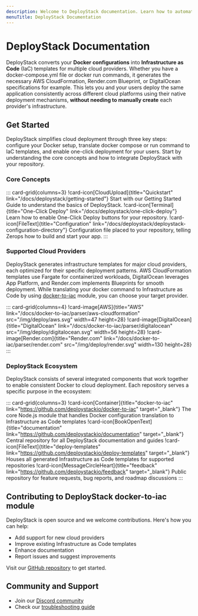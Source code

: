 ```yaml
---
description: Welcome to DeployStack documentation. Learn how to automate Docker Compose deployments across cloud providers with Infrastructure as Code templates and one-click deployments.
menuTitle: DeployStack Documentation
---
```


# DeployStack Documentation

DeployStack converts your **Docker configurations** into **Infrastructure as Code** (IaC) templates for multiple cloud providers. Whether you have a docker-compose.yml file or docker run commands, it generates the necessary AWS CloudFormation, Render.com Blueprint, or DigitalOcean specifications for example. This lets you and your users deploy the same application consistently across different cloud platforms using their native deployment mechanisms, **without needing to manually create** each provider's infrastructure.

## Get Started

DeployStack simplifies cloud deployment through three key steps: configure your Docker setup, translate docker compose or run command to IaC templates, and enable one-click deployment for your users. Start by understanding the core concepts and how to integrate DeployStack with your repository.

### Core Concepts

::: card-grid{columns=3}
!card-icon[CloudUpload]{title="Quickstart" link="/docs/deploystack/getting-started"}
Start with our Getting Started Guide to understand the basics of DeployStack.
!card-icon[Terminal]{title="One-Click Deploy" link="/docs/deploystack/one-click-deploy"}
Learn how to enable One-Click Deploy buttons for your repository.
!card-icon[FileText]{title="Configuration" link="/docs/deploystack/deploystack-configuration-directory"}
Configuration file placed to your repository, telling Zerops how to build and start your app.
:::

### Supported Cloud Providers

DeployStack generates infrastructure templates for major cloud providers, each optimized for their specific deployment patterns. AWS CloudFormation templates use Fargate for containerized workloads, DigitalOcean leverages App Platform, and Render.com implements Blueprints for smooth deployment. While translating your docker command to Infrastructure as Code by using [docker-to-iac](/docs/docker-to-iac/index.md) module, you can choose your target provider.

::: card-grid{columns=4}
!card-image[AWS]{title="AWS" link="/docs/docker-to-iac/parser/aws-cloudformation" src="/img/deploy/aws.svg" width=47 height=28}
!card-image[DigitalOcean]{title="DigitalOcean" link="/docs/docker-to-iac/parser/digitalocean" src="/img/deploy/digitalocean.svg" width=56 height=28}
!card-image[Render.com]{title="Render.com" link="/docs/docker-to-iac/parser/render.com" src="/img/deploy/render.svg" width=130 height=28}
:::

### DeployStack Ecosystem

DeployStack consists of several integrated components that work together to enable consistent Docker to cloud deployment. Each repository serves a specific purpose in the ecosystem:

::: card-grid{columns=3}
!card-icon[Container]{title="docker-to-iac" link="https://github.com/deploystackio/docker-to-iac" target="_blank"}
The core Node.js module that handles Docker configuration translation to Infrastructure as Code templates
!card-icon[BookOpenText]{title="documentation" link="https://github.com/deploystackio/documentation" target="_blank"}
Central repository for all DeployStack documentation and guides
!card-icon[FileText]{title="deploy-templates" link="https://github.com/deploystackio/deploy-templates" target="_blank"}
Houses all generated Infrastructure as Code templates for supported repositories
!card-icon[MessageCircleHeart]{title="feedback" link="https://github.com/deploystackio/feedback" target="_blank"}
Public repository for feature requests, bug reports, and roadmap discussions
:::

## Contributing to DeployStack docker-to-iac module

DeployStack is open source and we welcome contributions. Here's how you can help:

- Add support for new cloud providers
- Improve existing Infrastructure as Code templates
- Enhance documentation
- Report issues and suggest improvements

Visit our [GitHub repository](https://github.com/deploystackio/docker-to-iac) to get started.

## Community and Support

- Join our [Discord community](https://discord.gg/UjFWwByB)
- Check our [troubleshooting guide](/docs/deploystack/troubleshooting.md)
